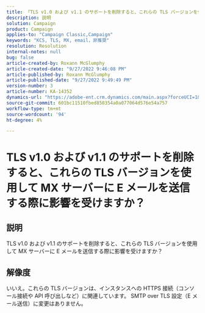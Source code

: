 ```yaml
---
title: 「TLS v1.0 および v1.1 のサポートを削除すると、これらの TLS バージョンを使用して MX サーバーに E メールを送信する際に影響が出ますか？」
description: 説明
solution: Campaign
product: Campaign
applies-to: "Campaign Classic,Campaign"
keywords: "KCS, TLS, MX, email，非推奨"
resolution: Resolution
internal-notes: null
bug: false
article-created-by: Roxann McGlumphy
article-created-date: "9/27/2022 9:46:08 PM"
article-published-by: Roxann McGlumphy
article-published-date: "9/27/2022 9:49:49 PM"
version-number: 3
article-number: KA-14352
dynamics-url: "https://adobe-ent.crm.dynamics.com/main.aspx?forceUCI=1&pagetype=entityrecord&etn=knowledgearticle&id=e75a27cb-ad3e-ed11-9db1-00224808613b"
source-git-commit: 601bc11510fbed850354a0a077064d576e54a757
workflow-type: tm+mt
source-wordcount: '94'
ht-degree: 4%

---
```


# TLS v1.0 および v1.1 のサポートを削除すると、これらの TLS バージョンを使用して MX サーバーに E メールを送信する際に影響を受けますか？

## 説明


TLS v1.0 および v1.1 のサポートを削除すると、これらの TLS バージョンを使用して MX サーバーに E メールを送信する際に影響を受けますか？


## 解像度


いいえ。これらの TLS バージョンは、インスタンスへの HTTPS 接続（コンソール接続や API 呼び出しなど）に関連しています。 SMTP over TLS 設定（E メール送信）に変更はありません。
